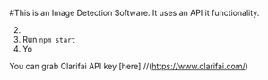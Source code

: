 #This is an Image Detection Software.
It uses an API it functionality.

2. 
3. Run `npm start`
4. Yo

You can grab Clarifai API key [here] 
//(https://www.clarifai.com/)
